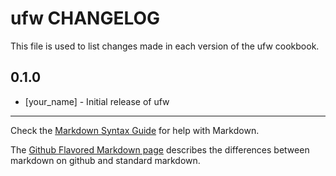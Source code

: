 # ufw CHANGELOG

This file is used to list changes made in each version of the ufw cookbook.

## 0.1.0
- [your_name] - Initial release of ufw

- - -
Check the [Markdown Syntax Guide](http://daringfireball.net/projects/markdown/syntax) for help with Markdown.

The [Github Flavored Markdown page](http://github.github.com/github-flavored-markdown/) describes the differences between markdown on github and standard markdown.
